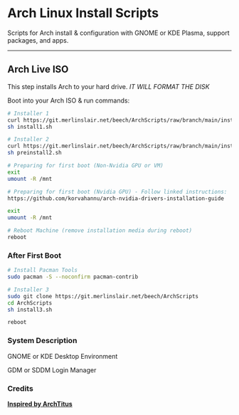 # Arch Linux Install Scripts

Scripts for Arch install & configuration with GNOME or KDE Plasma, support packages, and apps.

---

## Arch Live ISO

This step installs Arch to your hard drive. *IT WILL FORMAT THE DISK*

Boot into your Arch ISO & run commands:

```bash
# Installer 1
curl https://git.merlinslair.net/beech/ArchScripts/raw/branch/main/install1.sh -o install1.sh
sh install1.sh

# Installer 2
curl https://git.merlinslair.net/beech/ArchScripts/raw/branch/main/install2.sh -o install2.sh
sh preinstall2.sh

# Preparing for first boot (Non-Nvidia GPU or VM)
exit
umount -R /mnt

# Preparing for first boot (Nvidia GPU) - Follow linked instructions:
https://github.com/korvahannu/arch-nvidia-drivers-installation-guide

exit
umount -R /mnt

# Reboot Machine (remove installation media during reboot)
reboot
```

### After First Boot

```bash
# Install Pacman Tools
sudo pacman -S --noconfirm pacman-contrib

# Installer 3
sudo git clone https://git.merlinslair.net/beech/ArchScripts
cd ArchScripts
sh install3.sh

reboot
```

### System Description
GNOME or KDE Desktop Environment 

GDM or SDDM Login Manager

### Credits
__[Inspired by ArchTitus](https://github.com/ChrisTitusTech/ArchTitus)__